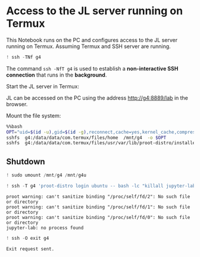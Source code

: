 # Access to the JL server running on Termux

This Notebook runs on the PC and configures access to the JL server running on Termux. Assuming Termux and SSH server are running.


```python
! ssh -TNf g4
```

The command `ssh -NfT g4` is used to establish a **non-interactive SSH connection** that runs in the **background**.

Start the JL server in Termux:

JL can be accessed on the PC using the address <http://g4:8889/lab> in the browser.

Mount the file system:


```bash
%%bash
OPT="uid=$(id -u),gid=$(id -g),reconnect,cache=yes,kernel_cache,compression=no,ServerAliveCountMax=3"
sshfs  g4:/data/data/com.termux/files/home  /mnt/g4  -o $OPT
sshfs  g4:/data/data/com.termux/files/usr/var/lib/proot-distro/installed-rootfs/ubuntu   /mnt/g4u  -o $OPT
```

## Shutdown


```python
! sudo umount /mnt/g4 /mnt/g4u
```


```python
! ssh -T g4 'proot-distro login ubuntu -- bash -lc "killall jupyter-lab"'
```

    proot warning: can't sanitize binding "/proc/self/fd/2": No such file or directory
    proot warning: can't sanitize binding "/proc/self/fd/1": No such file or directory
    proot warning: can't sanitize binding "/proc/self/fd/0": No such file or directory
    jupyter-lab: no process found



```python
! ssh -O exit g4
```

    Exit request sent.



```python

```
